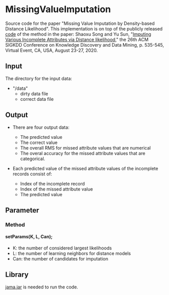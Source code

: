 # MissingValueImputation
Source code for the paper "Missing Value Imputation by Density-based Distance Likelihood". This implementation is on top of the publicly released [code](https://github.com/DLMImputation/DLM) of the method in the paper: Shaoxu Song and Yu Sun, "[Imputing Various Incomplete Attributes via Distance likelihood](https://dl.acm.org/doi/10.1145/3394486.3403096)," the 26th ACM SIGKDD Conference on Knowledge Discovery and Data Mining, p. 535-545, Virtual Event, CA, USA, August 23-27, 2020.



## Input
The directory for the input data:
* "/data"
  * dirty data file
  * correct data file


## Output
* There are four output data:
  * The predicted value
  * The correct value
  * The overall RMS for missed attribute values that are numerical
  * The overal accuracy for the missed attribute values that are categorical.

* Each predicted value of the missed attribute values of the incomplete records consist of:
  * Index of the incomplete record
  * Index of the missed attribute value
  * The predicted value

## Parameter
### Method

#### setParams(K, L, Can);
* K: the number of considered largest likelihoods 
* L: the number of learning neighbors for distance models
* Can: the number of candidates for imputation

## Library
[jama.jar](https://math.nist.gov/javanumerics/jama/) is needed to run the code.


